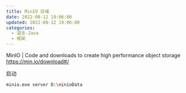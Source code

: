 ```yaml
---
title: MinIO 存储
date: 2022-08-12 19:06:00
updated: 2022-08-12 19:06:00
categories:
  - 语言-Java
  - 框架
---
```


MinIO | Code and downloads to create high performance object storage
<https://min.io/download#/>

启动

```sh
minio.exe server D:\minioData
```
